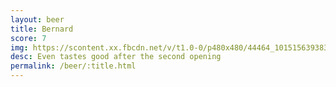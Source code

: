 ```yaml
---
layout: beer
title: Bernard
score: 7
img: https://scontent.xx.fbcdn.net/v/t1.0-0/p480x480/44464_10151563938373745_1447128785_n.jpg?oh=615363f65fe7a18ed2cf08658a4f4646&oe=5838F188
desc: Even tastes good after the second opening
permalink: /beer/:title.html
---
```

